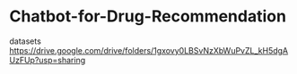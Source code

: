 # Chatbot-for-Drug-Recommendation
datasets 
https://drive.google.com/drive/folders/1gxovy0LBSvNzXbWuPvZL_kH5dgAUzFUp?usp=sharing
